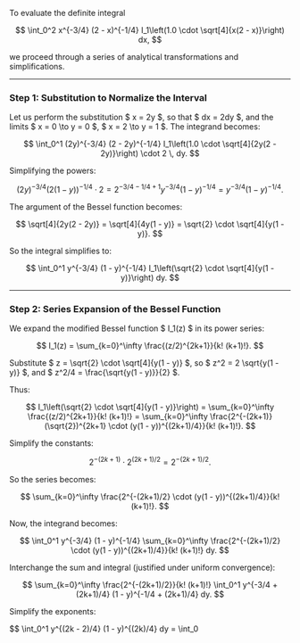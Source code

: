 To evaluate the definite integral

$$
\int_0^2 x^{-3/4} (2 - x)^{-1/4} I_1\left(1.0 \cdot \sqrt[4]{x(2 - x)}\right) dx,
$$

we proceed through a series of analytical transformations and simplifications.

---

### **Step 1: Substitution to Normalize the Interval**

Let us perform the substitution $ x = 2y $, so that $ dx = 2dy $, and the limits $ x = 0 \to y = 0 $, $ x = 2 \to y = 1 $. The integrand becomes:

$$
\int_0^1 (2y)^{-3/4} (2 - 2y)^{-1/4} I_1\left(1.0 \cdot \sqrt[4]{2y(2 - 2y)}\right) \cdot 2 \, dy.
$$

Simplifying the powers:

$$
(2y)^{-3/4} (2(1 - y))^{-1/4} \cdot 2 = 2^{-3/4 - 1/4 + 1} y^{-3/4} (1 - y)^{-1/4} = y^{-3/4} (1 - y)^{-1/4}.
$$

The argument of the Bessel function becomes:

$$
\sqrt[4]{2y(2 - 2y)} = \sqrt[4]{4y(1 - y)} = \sqrt{2} \cdot \sqrt[4]{y(1 - y)}.
$$

So the integral simplifies to:

$$
\int_0^1 y^{-3/4} (1 - y)^{-1/4} I_1\left(\sqrt{2} \cdot \sqrt[4]{y(1 - y)}\right) dy.
$$

---

### **Step 2: Series Expansion of the Bessel Function**

We expand the modified Bessel function $ I_1(z) $ in its power series:

$$
I_1(z) = \sum_{k=0}^\infty \frac{(z/2)^{2k+1}}{k! (k+1)!}.
$$

Substitute $ z = \sqrt{2} \cdot \sqrt[4]{y(1 - y)} $, so $ z^2 = 2 \sqrt{y(1 - y)} $, and $ z^2/4 = \frac{\sqrt{y(1 - y)}}{2} $.

Thus:

$$
I_1\left(\sqrt{2} \cdot \sqrt[4]{y(1 - y)}\right) = \sum_{k=0}^\infty \frac{(z/2)^{2k+1}}{k! (k+1)!} = \sum_{k=0}^\infty \frac{2^{-(2k+1)} (\sqrt{2})^{2k+1} \cdot (y(1 - y))^{(2k+1)/4}}{k! (k+1)!}.
$$

Simplify the constants:

$$
2^{-(2k+1)} \cdot 2^{(2k+1)/2} = 2^{-(2k+1)/2}.
$$

So the series becomes:

$$
\sum_{k=0}^\infty \frac{2^{-(2k+1)/2} \cdot (y(1 - y))^{(2k+1)/4}}{k! (k+1)!}.
$$

Now, the integrand becomes:

$$
\int_0^1 y^{-3/4} (1 - y)^{-1/4} \sum_{k=0}^\infty \frac{2^{-(2k+1)/2} \cdot (y(1 - y))^{(2k+1)/4}}{k! (k+1)!} dy.
$$

Interchange the sum and integral (justified under uniform convergence):

$$
\sum_{k=0}^\infty \frac{2^{-(2k+1)/2}}{k! (k+1)!} \int_0^1 y^{-3/4 + (2k+1)/4} (1 - y)^{-1/4 + (2k+1)/4} dy.
$$

Simplify the exponents:

$$
\int_0^1 y^{(2k - 2)/4} (1 - y)^{(2k)/4} dy = \int_0